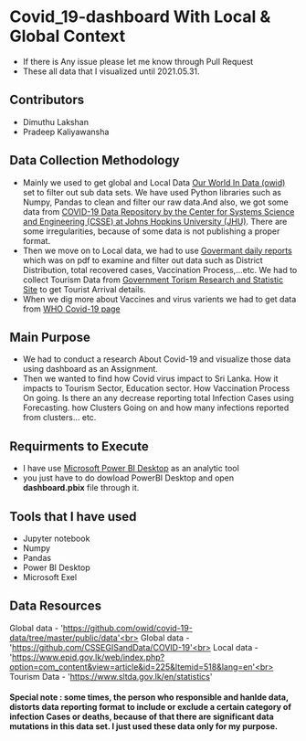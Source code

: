 # Covid_19-dashboard With Local & Global Context
- If there is Any issue please let me know through Pull Request<br>
- These all data that I visualized until 2021.05.31.<br>


## Contributors
- Dimuthu Lakshan
- Pradeep Kaliyawansha


## Data Collection Methodology
- Mainly we used to get global and Local Data [Our World In Data (owid)](https://github.com/owid/covid-19-data/tree/master/public/data) set to filter out sub data sets. We have used Python libraries such as Numpy, Pandas to clean and filter our raw data.And also, we got some data from [COVID-19 Data Repository by the Center for Systems Science and Engineering (CSSE) at Johns Hopkins University (JHU)](https://github.com/CSSEGISandData/COVID-19).  There are some irregularities, because of some data is not publishing a proper format.
- Then we move on to Local data, we had to use [Govermant daily reports](https://www.epid.gov.lk/web/index.php?option=com_content&view=article&id=225&Itemid=518&lang=en) which was on pdf to examine and filter out data such as District Distribution, total recovered cases, Vaccination Process,...etc. We had to collect Tourism Data from [Government Torism Research and Statistic Site](https://www.sltda.gov.lk/en/statistics) to get Tourist Arrival details.
- When we dig more about Vaccines and virus varients we had to get data from [WHO Covid-19 page](https://www.who.int/emergencies/diseases/novel-coronavirus-2019) 


## Main Purpose
- We had to conduct a research About Covid-19 and visualize those data using dashboard as an Assignment. 
- Then we wanted to find how Covid virus impact to Sri Lanka. How it impacts to Tourism Sector, Education sector. How Vaccination Process On going. Is there an any decrease reporting total Infection Cases using Forecasting. how Clusters Going on and how many infections reported from clusters... etc. 


## Requirments to Execute
- I have use [Microsoft Power BI Desktop](https://www.microsoft.com/en-us/download/details.aspx?id=58494) as an analytic tool
- you just have to do dowload PowerBI Desktop and open <b>dashboard.pbix</b> file through it.


## Tools that I have used
- Jupyter notebook
- Numpy
- Pandas
- Power BI Desktop
- Microsoft Exel


## Data Resources
Global data - 'https://github.com/owid/covid-19-data/tree/master/public/data'<br>
Global data - 'https://github.com/CSSEGISandData/COVID-19'<br>
Local data  - 'https://www.epid.gov.lk/web/index.php?option=com_content&view=article&id=225&Itemid=518&lang=en'<br>
Tourism Data - 'https://www.sltda.gov.lk/en/statistics'




#### Special note : some times, the person who responsible and hanlde data, distorts data reporting format to include or exclude a certain category of infection Cases or deaths, because of that there are significant data mutations in this data set. I just used these data only for my purpose.

